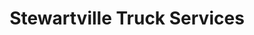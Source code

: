 ---
title: "Stewartville Truck Services"
url: /stewartville/stewartville-truck-services/
shop: car repair
---